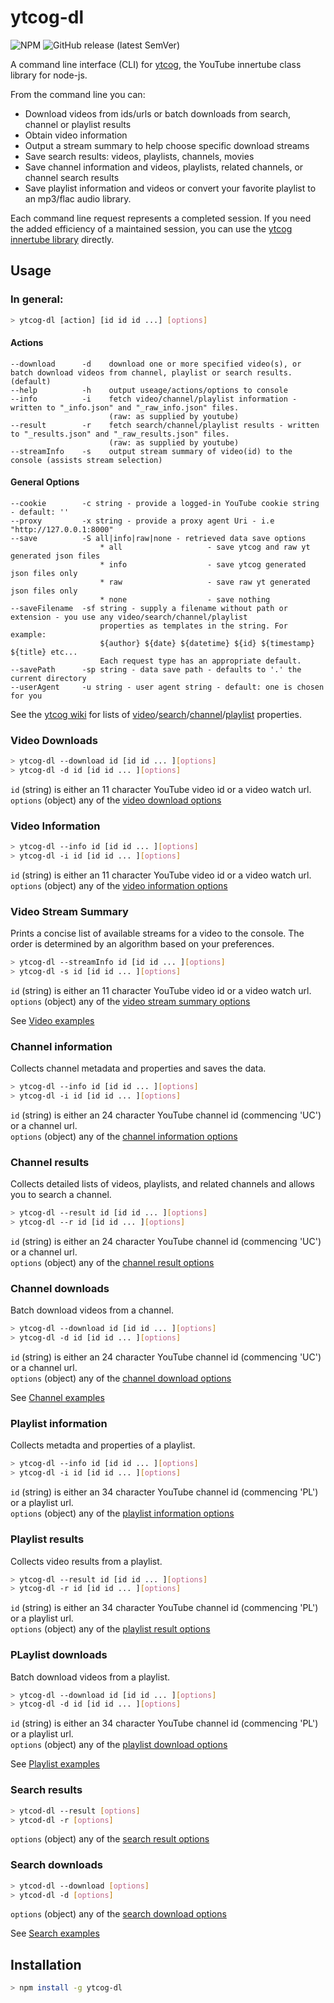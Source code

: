 # ytcog-dl
![NPM](https://img.shields.io/npm/l/ytcog-dl?style=plastic)
![GitHub release (latest SemVer)](https://img.shields.io/github/v/release/Gatecrasher777/ytcog-dl?style=plastic)  

A command line interface (CLI) for [ytcog](https://github.com/gatecrasher777/ytcog), the YouTube innertube class library for node-js.

From the command line you can:

* Download videos from ids/urls or batch downloads from search, channel or playlist results
* Obtain video information
* Output a stream summary to help choose specific download streams
* Save search results: videos, playlists, channels, movies
* Save channel information and videos, playlists, related channels, or channel search results
* Save playlist information and videos or convert your favorite playlist to an mp3/flac audio library.

Each command line request represents a completed session. 
If you need the added efficiency of a maintained session, you can use the [ytcog innertube library](https://github.com/gatecrasher777/ytcog) directly.

## Usage

### In general:
```bash
> ytcog-dl [action] [id id id ...] [options]
```

#### Actions

    --download      -d    download one or more specified video(s), or batch download videos from channel, playlist or search results. (default)
    --help          -h    output useage/actions/options to console
    --info          -i    fetch video/channel/playlist information - written to "_info.json" and "_raw_info.json" files.  
                          (raw: as supplied by youtube)
    --result        -r    fetch search/channel/playlist results - written to "_results.json" and "_raw_results.json" files.
                          (raw: as supplied by youtube)
    --streamInfo    -s    output stream summary of video(id) to the console (assists stream selection)

#### General Options

    --cookie        -c string - provide a logged-in YouTube cookie string - default: ''
    --proxy         -x string - provide a proxy agent Uri - i.e "http://127.0.0.1:8000"
    --save          -S all|info|raw|none - retrieved data save options 
                        * all                   - save ytcog and raw yt generated json files
                        * info                  - save ytcog generated json files only
                        * raw                   - save raw yt generated json files only
                        * none                  - save nothing  
    --saveFilename  -sf string - supply a filename without path or extension - you use any video/search/channel/playlist
                        properties as templates in the string. For example:
                        ${author} ${date} ${datetime} ${id} ${timestamp} ${title} etc...
                        Each request type has an appropriate default.
    --savePath      -sp string - data save path - defaults to '.' the current directory 
    --userAgent     -u string - user agent string - default: one is chosen for you

See the [ytcog wiki](https://github.com/gatecrasher777/ytcog/wiki) for lists of [video](https://github.com/gatecrasher777/ytcog/wiki/Video#properties)/[search](https://github.com/gatecrasher777/ytcog/wiki/Search#properties)/[channel](https://github.com/gatecrasher777/ytcog/wiki/Channel#properties)/[playlist](https://github.com/gatecrasher777/ytcog/wiki/Playlist#properties) properties.

### Video Downloads

```bash
> ytcog-dl --download id [id id ... ][options]
> ytcog-dl -d id [id id ... ][options]
```

```id``` (string) is either an 11 character YouTube video id or a video watch url.  
```options``` (object) any of the [video download options](https://github.com/gatecrasher777/ytcog-dl/wiki/Video#download-options)  

### Video Information

```bash
> ytcog-dl --info id [id id ... ][options]
> ytcog-dl -i id [id id ... ][options]
```

```id``` (string) is either an 11 character YouTube video id or a video watch url.  
```options``` (object) any of the [video information options](https://github.com/gatecrasher777/ytcog-dl/wiki/Video#information-options)
                        
### Video Stream Summary

Prints a concise list of available streams for a video to the console. The order is determined by an algorithm based on your preferences.

```bash
> ytcog-dl --streamInfo id [id id ... ][options]
> ytcog-dl -s id [id id ... ][options]
```

```id``` (string) is either an 11 character YouTube video id or a video watch url.  
```options``` (object) any of the [video stream summary options](https://github.com/gatecrasher777/ytcog-dl/wiki/Video#stream-summary-options)

See [Video examples](https://github.com/gatecrasher777/ytcog-dl/wiki/Video#examples)

### Channel information

Collects channel metadata and properties and saves the data.

```bash
> ytcog-dl --info id [id id ... ][options]
> ytcog-dl -i id [id id ... ][options]
```

```id``` (string) is either an 24 character YouTube channel id  (commencing 'UC') or a channel url.  
```options``` (object) any of the [channel information options](https://github.com/gatecrasher777/ytcog-dl/wiki/Channel#information-options)

### Channel results

Collects detailed lists of videos, playlists, and related channels and allows you to search a channel.  

```bash
> ytcog-dl --result id [id id ... ][options]
> ytcog-dl --r id [id id ... ][options]
```

```id``` (string) is either an 24 character YouTube channel id  (commencing 'UC') or a channel url.  
```options``` (object) any of the [channel result options](https://github.com/gatecrasher777/ytcog-dl/wiki/Channel#result-options)
     
### Channel downloads

Batch download videos from a channel. 

```bash
> ytcog-dl --download id [id id ... ][options]
> ytcog-dl -d id [id id ... ][options]
```

```id``` (string) is either an 24 character YouTube channel id  (commencing 'UC') or a channel url.  
```options``` (object) any of the [channel download options](https://github.com/gatecrasher777/ytcog-dl/wiki/Channel#download-options)

See [Channel examples](https://github.com/gatecrasher777/ytcog-dl/wiki/Channel#examples)

### Playlist information

Collects metadta and properties of a playlist.

```bash
> ytcog-dl --info id [id id ... ][options]
> ytcog-dl -i id [id id ... ][options]
```

```id``` (string) is either an 34 character YouTube channel id  (commencing 'PL') or a playlist url.  
```options``` (object) any of the [playlist information options](https://github.com/gatecrasher777/ytcog-dl/wiki/Playlist#information-options)

### Playlist results

Collects video results from a playlist.

```bash
> ytcog-dl --result id [id id ... ][options]
> ytcog-dl -r id [id id ... ][options]
```

```id``` (string) is either an 34 character YouTube channel id  (commencing 'PL') or a playlist url.  
```options``` (object) any of the [playlist result options](https://github.com/gatecrasher777/ytcog-dl/wiki/Playlist#result-options)

### PLaylist downloads

Batch download videos from a playlist. 

```bash
> ytcog-dl --download id [id id ... ][options]
> ytcog-dl -d id [id id ... ][options]
```

```id``` (string) is either an 34 character YouTube channel id  (commencing 'PL') or a playlist url.  
```options``` (object) any of the [playlist download options](https://github.com/gatecrasher777/ytcog-dl/wiki/Playlist#download-options)

See [Playlist examples](https://github.com/gatecrasher777/ytcog-dl/wiki/Search#examples)

### Search results

```bash
> ytcod-dl --result [options]
> ytcod-dl -r [options]
```
```options``` (object) any of the [search result options](https://github.com/gatecrasher777/ytcog-dl/wiki/Search#result-options)

### Search downloads

```bash
> ytcod-dl --download [options]
> ytcod-dl -d [options]
```
```options``` (object) any of the [search download options](https://github.com/gatecrasher777/ytcog-dl/wiki/Search#download-options)

See [Search examples](https://github.com/gatecrasher777/ytcog-dl/wiki/Search#examples)

## Installation

```bash
> npm install -g ytcog-dl
```
